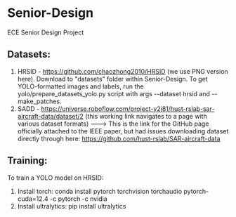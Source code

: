 # Senior-Design
ECE Senior Design Project

## Datasets:
1. HRSID - https://github.com/chaozhong2010/HRSID (we use PNG version here). Download to "datasets" folder within Senior-Design. To get YOLO-formatted images and labels, run the yolo/prepare_datasets_yolo.py script with args --dataset hrsid and --make_patches.
2. SADD - https://universe.roboflow.com/project-y2j81/hust-rslab-sar-aircraft-data/dataset/2 (this working link navigates to a page with various dataset formats)
            ---> This is the link for the GitHub page officially attached to the IEEE paper, but had issues downloading dataset directly through here:
                     https://github.com/hust-rslab/SAR-aircraft-data
## Training:
To train a YOLO model on HRSID:
1. Install torch: conda install pytorch torchvision torchaudio pytorch-cuda=12.4 -c pytorch -c nvidia
2. Install ultralytics: pip install ultralytics


